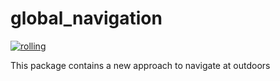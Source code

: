 # global_navigation

[![rolling](https://github.com/IntelligentRoboticsLabs/global_navigation/actions/workflows/rolling.yaml/badge.svg)](https://github.com/IntelligentRoboticsLabs/global_navigation/actions/workflows/rolling.yaml)

This package contains a new approach to navigate at outdoors
